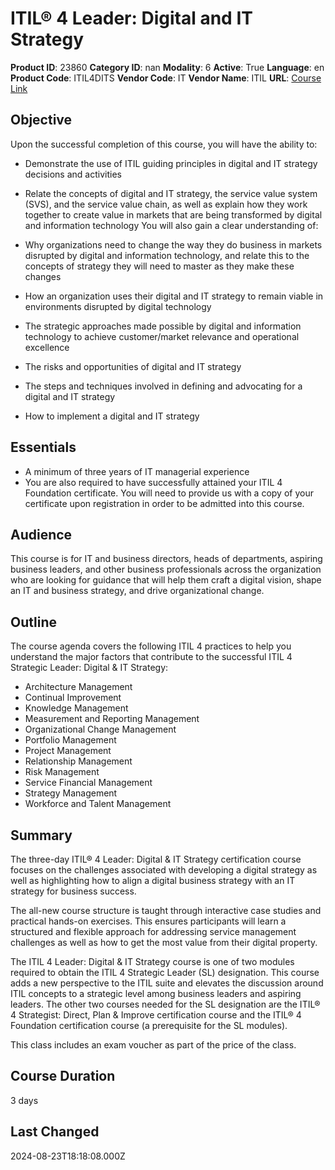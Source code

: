 # ITIL® 4 Leader: Digital and IT Strategy

**Product ID**: 23860
**Category ID**: nan
**Modality**: 6
**Active**: True
**Language**: en
**Product Code**: ITIL4DITS
**Vendor Code**: IT
**Vendor Name**: ITIL
**URL**: [Course Link](https://www.fastlaneus.com/course/itil-itil4dits)

## Objective
Upon the successful completion of this course, you will have the ability to:


- Demonstrate the use of ITIL guiding principles in digital and IT strategy decisions and activities
- Relate the concepts of digital and IT strategy, the service value system (SVS), and the service value chain, as well as explain how they work together to create value in markets that are being transformed by digital and information technology
You will also gain a clear understanding of:


- Why organizations need to change the way they do business in markets disrupted by digital and information technology, and relate this to the concepts of strategy they will need to master as they make these changes
- How an organization uses their digital and IT strategy to remain viable in environments disrupted by digital technology
- The strategic approaches made possible by digital and information technology to achieve customer/market relevance and operational excellence
- The risks and opportunities of digital and IT strategy
- The steps and techniques involved in defining and advocating for a digital and IT strategy
- How to implement a digital and IT strategy

## Essentials
- A minimum of three years of IT managerial experience
- You are also required to have successfully attained your ITIL 4 Foundation certificate. You will need to provide us with a copy of your certificate upon registration in order to be admitted into this course.

## Audience
This course is for IT and business directors, heads of departments, aspiring business leaders, and other business professionals across the organization who are looking for guidance that will help them craft a digital vision, shape an IT and business strategy, and drive organizational change.

## Outline
The course agenda covers the following ITIL 4 practices to help you understand the major factors that contribute to the successful ITIL 4 Strategic Leader: Digital & IT Strategy:


- Architecture Management
- Continual Improvement
- Knowledge Management
- Measurement and Reporting Management
- Organizational Change Management
- Portfolio Management
- Project Management
- Relationship Management
- Risk Management
- Service Financial Management
- Strategy Management
- Workforce and Talent Management

## Summary
The three-day ITIL® 4 Leader: Digital & IT Strategy certification course focuses on the challenges associated with developing a digital strategy as well as highlighting how to align a digital business strategy with an IT strategy for business success.

The all-new course structure is taught through interactive case studies and practical hands-on exercises. This ensures participants will learn a structured and flexible approach for addressing service management challenges as well as how to get the most value from their digital property.

The ITIL 4 Leader: Digital & IT Strategy course is one of two modules required to obtain the ITIL 4 Strategic Leader (SL) designation. This course adds a new perspective to the ITIL suite and elevates the discussion around ITIL concepts to a strategic level among business leaders and aspiring leaders. The other two courses needed for the SL designation are the ITIL® 4 Strategist: Direct, Plan & Improve certification course and the ITIL® 4 Foundation certification course (a prerequisite for the SL modules).

This class includes an exam voucher as part of the price of the class.

## Course Duration
3 days

## Last Changed
2024-08-23T18:18:08.000Z
